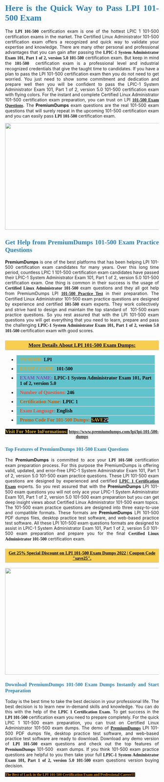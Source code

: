 <h1 style="text-align: justify;"><span style="color:#2980b9;"><span style="font-family:Georgia,serif;"><strong>Here is the Quick Way to Pass LPI 101-500 Exam</strong></span></span></h1>

<p style="text-align: justify;">The <span style="font-family:Georgia,serif;"><strong>LPI 101-500</strong></span> certification exam is one of the hottest LPIC 1 101-500 certification exams in the market. The Certified Linux Administrator 101-500 certification exam offers a recognized and quick way to validate your expertise and knowledge. There are many other personal and professional advantages that you can gain after passing the <span style="font-family:Georgia,serif;"><strong>LPIC-1 System Administrator Exam 101, Part 1 of 2, version 5.0 101-500</strong></span> certification exam. But keep in mind the <span style="font-family:Georgia,serif;"><strong>101-500 </strong></span> certification exam is a professional level and industrial recognized credentials that give the taught time to candidates. If you have a plan to pass the LPI 101-500 certification exam then you do not need to get worried. You just need to show some commitment and dedication and prepare well then you will be confident to pass the LPIC-1 System Administrator Exam 101, Part 1 of 2, version 5.0 101-500 certification exam with flying colors. For the instant and complete Certified Linux Administrator 101-500 certification exam preparation, you can trust on LPI <span style="font-family:Georgia,serif;"><strong><a href="https://www.premiumdumps.com/lpi/lpi-101-500-dumps">101-500 Exam Questions</a></strong></span>. The <strong>PremiumDumps</strong> exam questions are the real 101-500 exam questions that will surely repeat in the upcoming 101-500 certification exam and you can easily pass <span style="font-family:Georgia,serif;"><strong>LPI 101-500</strong></span> certification exam.</p>

<p style="text-align: center;"><a href="https://www.premiumdumps.com/lpi/lpi-101-500-dumps"><img alt="" src="https://i.imgur.com/VJaqCPg.jpeg" style="width: 700px; height: 350px;" /></a></p>

<h2 style="text-align: justify;"><span style="color:#2980b9;"><span style="font-family:Georgia,serif;"><strong>Get Help from PremiumDumps 101-500 Exam Practice Questions</strong> </span></span></h2>

<p style="text-align: justify;"><span style="font-size:14px;"><strong>PremiumDumps</strong></span> is one of the best platforms that has been helping LPI 101-500 certification exam candidates for many years. Over this long time period, countless LPIC 1 101-500 certification exam candidates have passed their LPIC-1 System Administrator Exam 101, Part 1 of 2, version 5.0 101-500 certification exam. One thing is common in their success is the usage of<span style="font-family:Georgia,serif;"><strong> Certified Linux Administrator 101-500 </strong></span>exam questions and they all got help from PremiumDumps LPI <a href="https://www.premiumdumps.com/lpi/lpi-101-500-dumps"><span style="font-family:Georgia,serif;"><strong>101-500 Practice Test</strong></span></a> in their preparation. The Certified Linux Administrator 101-500 exam practice questions are designed by experience and certified <span style="font-family:Georgia,serif;"><strong> 101-500</strong></span> exam experts. They work collectively and strive hard to design and maintain the top standard of  101-500<strong> </strong>exam practice questions. So you rest assured that with the LPI 101-500 exam questions you will get everything that you need to learn, prepare and pass the challenging<span style="font-family:Georgia,serif;"><strong> LPIC-1 System Administrator Exam 101, Part 1 of 2, version 5.0 101-500</strong></span> certification exam with good scores.</p>

<h3 style="background: #f7ce50; border: 1px solid rgb(204, 204, 204); padding: 5px 10px; text-align: center;"><span style="font-family:Georgia,serif;"><u><u><span style="color:#000000;"><span style="font-size:11pt"><span style="line-height:normal"><b><span style="font-size:13.0pt"><span cambria="">More Details About LPI 101-500 Exam Dumps:</span></span></b></span></span></span></u></u></span></h3>

<ul>
	<li style="margin:0cm 10pt">
	<div style="background:#61c4cd; border: 1px solid rgb(204, 204, 204); padding: 5px 10px; text-align: justify;"><span style="font-family:Georgia,serif;"><span style="font-size:11pt"><span style="line-height:normal"><b><span style="font-size:12.0pt"><span new="" roman="" times=""><span style="color:#f39c12;">VENDOR:</span> <span style="color:#000000;">LPI</span></span></span></b></span></span></span></div>
	</li>
	<li style="margin:0cm 10pt">
	<div style="background: #61c4cd; border: 1px solid rgb(204, 204, 204); padding: 5px 10px; text-align: justify;"><span style="font-family:Georgia,serif;"><span style="font-size:11pt"><span style="line-height:normal"><b><span style="font-size:12.0pt"><span new="" roman="" times=""><span style="color:#f39c12;">EXAM CCODE:</span> <span style="color:#000000;">101-500</span></span></span></b></span></span></span></div>
	</li>
	<li style="margin:0cm 10pt">
	<div style="background: #61c4cd; border: 1px solid rgb(204, 204, 204); padding: 5px 10px; text-align: justify;"><span style="font-family:Georgia,serif;"><span style="font-size:11pt"><span style="line-height:normal"><b><span style="font-size:12.0pt"><span new="" roman="" times=""><span style="color:#8e44ad;">EXAM NAME:</span> <span style="color:#000000;">LPIC-1 System Administrator Exam 101, Part 1 of 2, version 5.0</span></span></span></b></span></span></span></div>
	</li>
	<li style="margin:0cm 10pt">
	<div style="background: #61c4cd; border: 1px solid rgb(204, 204, 204); padding: 5px 10px;"><span style="font-family:Georgia,serif;"><span style="font-size:11pt"><span style="line-height:normal"><b><span style="font-size:12.0pt"><span new="" roman="" times=""><span style="color:#e74c3c;">Number of Questions:</span><span style="color:#000000;"><span style="color:#f1c40f;"> </span>246</span></span></span></b></span></span></span></div>
	</li>
	<li style="margin:0cm 10pt">
	<div style="background: #61c4cd; border: 1px solid rgb(204, 204, 204); padding: 5px 10px; text-align: justify;"><span style="font-family:Georgia,serif;"><span style="font-size:11pt"><span style="line-height:normal"><b><span style="font-size:12.0pt"><span new="" roman="" times=""><span style="color:#d35400;">Certification Name:</span> <span style="color:#000000;">LPIC 1</span></span></span></b></span></span></span></div>
	</li>
	<li style="margin:0cm 10pt">
	<div style="background: #61c4cd; border: 1px solid rgb(204, 204, 204); padding: 5px 10px; text-align: justify;"><span style="font-family:Georgia,serif;"><span style="font-size:11pt"><span style="line-height:normal"><b><span style="font-size:12.0pt"><span new="" roman="" times=""><span style="color:#e74c3c;">Exam Language:</span> <span style="color:#000000;">English</span></span></span></b></span></span></span></div>
	</li>
	<li style="margin:0cm 10pt">
	<div style="background: #61c4cd; border: 1px solid rgb(204, 204, 204); padding: 5px 10px;"><span style="font-family:Georgia,serif;"><span style="font-size:11pt"><span style="line-height:normal"><b><span style="font-size:12.0pt"><span new="" roman="" times=""><span style="color:#d35400;">Promo Code For 101-500 Dumps:</span><span style="color:#f1c40f;"> <span style="background-color:#000000;">SAVE</span></span><span style="color:#ffffff;"><span style="background-color:#000000;">25</span></span></span></span></b></span></span></span></div>
	</li>
</ul>

<p style="text-align: center;"><span style="font-family:Georgia,serif;"><strong><span style="font-size:16px;"><span style="color:#f1c40f;"><span style="background-color:#000000;">Visit For More InFormations:</span></span></span> <a href="https://www.premiumdumps.com/lpi/lpi-101-500-dumps">https://www.premiumdumps.com/lpi/lpi-101-500-dumps</a></strong></span></p>

<h3 style="text-align: justify;"><span style="color:#2980b9;"><span style="font-family:Georgia,serif;"><span style="font-family:Georgia,serif;"><strong>Top Features of PremiumDumps 101-500 Exam Questions</strong></span></span></span></h3>

<p style="text-align: justify;">The <span style="font-size:14px;"><strong>PremiumDumps</strong></span> is committed to ace your<span style="font-family:Georgia,serif;"><strong> LPI 101-500</strong></span> certification exam preparation process. For this purpose the PremiumDumps is offering valid, updated, and error-free LPIC-1 System Administrator Exam 101, Part 1 of 2, version 5.0 101-500 exam practice questions. These LPI 101-500 exam questions are designed by experienced and certified <a href="https://www.premiumdumps.com/lpi/lpic-1-dumps"><span style="font-family:Georgia,serif;"><strong>LPIC 1 Certification Exam</strong></span></a> experts. So you rest assured that with the <span style="font-size:14px;"><strong>PremiumDumps </strong></span>LPI 101-500 exam questions you will not only ace your LPIC-1 System Administrator Exam 101, Part 1 of 2, version 5.0 101-500 exam preparation but you can get deep insight views about Certified Linux Administrator 101-500 exam topics. The 101-500 exam practice questions are designed into three easy-to-use and compatible formats. These formats are <strong>PremiumDumps</strong> LPI 101-500 PDF dumps files, desktop practice test software, and web-based practice test software. All these LPI 101-500 exam questions formats are designed to assist in LPIC-1 System Administrator Exam 101, Part 1 of 2, version 5.0 101-500 exam preparation and prepare you for the final <span style="font-family:Georgia,serif;"><strong>Certified Linux Administrator 101-500</strong></span> certification exam.</p>

<h3 style="background: rgb(247, 206, 80); border: 1px solid rgb(204, 204, 204); padding: 5px 10px; text-align: center;"><span style="font-family:Georgia,serif;"><u><span style="color:#000000;"><span style="font-size:11pt;"><span style="line-height:normal;"><b><span cambria="">Get 25% Special Discount on LPI 101-500 Exam Dumps 2022 | Coupon Code "save25".</span></b></span></span></span></u></span></h3>

<p style="text-align: center;"><strong><a href="https://www.premiumdumps.com/lpi/lpi-101-500-dumps"><img alt="" src="https://i.imgur.com/F18GQwv.jpeg" style="width: 700px; height: 350px;" /></a></strong></p>

<h3 style="text-align: justify;"><span style="color:#2980b9;"><span style="font-family:Georgia,serif;"><span style="font-family:Georgia,serif;"><strong>Download PremiumDumps 101-500 Exam Dumps Instantly and Start Preparation</strong></span></span></span></h3>

<p style="text-align: justify;">Today is the best time to take the best decision in your professional life. The best decision is to learn new in-demand skills and knowledge. You can do this with the help of the <span style="font-family:Georgia,serif;"><strong>LPIC 1 Certification Exam</strong></span>. To get success in the <strong><span style="font-family:Georgia,serif;">LPI 101-500</span></strong> certification exam you need to prepare completely. For the quick LPIC 1 101-500 exam preparation, you can trust on Certified Linux Administrator 101-500 exam dumps. The demo of <a href="https://www.premiumdumps.com/"><span style="font-family:Georgia,serif;"><strong><span style="font-size:14px;">PremiumDumps</span></strong></span></a> LPI 101-500 PDF dumps file, desktop practice test software, and web-based practice test software are ready to download. Download any demo version of <span style="font-family:Georgia,serif;"><strong>LPI 101-500</strong></span> exam questions and check out the top features of <span style="font-size:14px;"><span style="font-family:Georgia,serif;"><strong>PremiumDumps</strong></span></span> 101-500  exam dumps. If you think 101-500 exam practice questions are helpful to you then take your full<span style="font-family:Georgia,serif;"><strong> LPIC-1 System Administrator Exam 101, Part 1 of 2, version 5.0 101-500 </strong></span>exam questions version buying decision.</p>

<p style="text-align: justify;"><span style="color:#f39c12;"><span style="font-size:12px;"><span style="font-family:Georgia,serif;"><strong><span style="background-color:#000000;">The Best of Luck in the LPI 101-500 Certification Exam and Professional Career!!!</span></strong></span></span></span></p>
